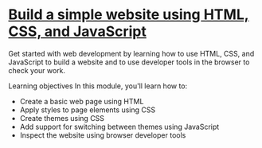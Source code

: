 # [Build a simple website using HTML, CSS, and JavaScript](https://learn.microsoft.com/en-us/training/modules/build-simple-website/)

Get started with web development by learning how to use HTML, CSS, and JavaScript to build a website and to use developer tools in the browser to check your work.

Learning objectives
In this module, you'll learn how to:
- Create a basic web page using HTML
- Apply styles to page elements using CSS
- Create themes using CSS
- Add support for switching between themes using JavaScript
- Inspect the website using browser developer tools
